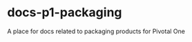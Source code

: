 docs-p1-packaging
=================

A place for docs related to packaging products for Pivotal One
